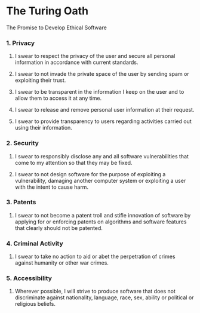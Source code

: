 The Turing Oath
===============

The Promise to Develop Ethical Software

### 1. Privacy

1. I swear to respect the privacy of the user and secure all personal information in accordance with current standards.

2. I swear to not invade the private space of the user by sending spam or exploiting their trust.

3. I swear to be transparent in the information I keep on the user and to allow them to access it at any time.

4. I swear to release and remove personal user information at their request.

5. I swear to provide transparency to users regarding activities carried out using their information.

### 2. Security

1. I swear to responsibly disclose any and all software vulnerabilities that come to my attention so that they may be fixed.

2. I swear to not design software for the purpose of exploiting a vulnerability, damaging another computer system or exploiting a user with the intent to cause harm.

### 3. Patents

1. I swear to not become a patent troll and stifle innovation of software by applying for or enforcing patents on algorithms and software features that clearly should not be patented.

### 4. Criminal Activity

1. I swear to take no action to aid or abet the perpetration of crimes against humanity or other war crimes.

### 5. Accessibility

1. Wherever possible, I will strive to produce software that does not discriminate against nationality, language, race, sex, ability or political or religious beliefs.
